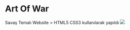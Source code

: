<h1> Art Of War  </h1>
<p>Savaş Temalı Website > HTML5 CSS3 kullanılarak yapıldı 

<img src="https://user-images.githubusercontent.com/109925130/212496448-76f2bbbd-ba91-4eca-b0e4-6b3744690a8d.gif" />

